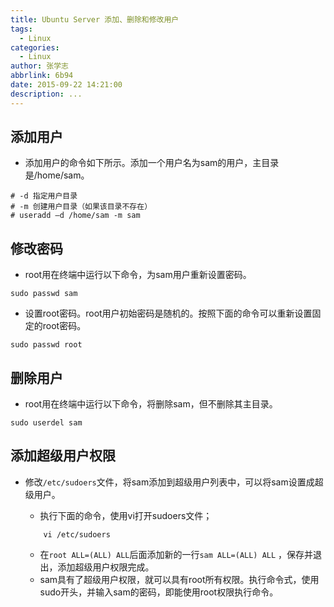 ```yaml
---
title: Ubuntu Server 添加、删除和修改用户
tags:
  - Linux
categories:
  - Linux
author: 张学志
abbrlink: 6b94
date: 2015-09-22 14:21:00
description: ...
---
```





## 添加用户
* 添加用户的命令如下所示。添加一个用户名为sam的用户，主目录是/home/sam。
```
# -d 指定用户目录
# -m 创建用户目录（如果该目录不存在）
# useradd –d /home/sam -m sam
```

<!-- more -->

## 修改密码
* root用在终端中运行以下命令，为sam用户重新设置密码。
```
sudo passwd sam
```
* 设置root密码。root用户初始密码是随机的。按照下面的命令可以重新设置固定的root密码。
```
sudo passwd root
```

## 删除用户
* root用在终端中运行以下命令，将删除sam，但不删除其主目录。
```
sudo userdel sam
```

## 添加超级用户权限
* 修改`/etc/sudoers`文件，将sam添加到超级用户列表中，可以将sam设置成超级用户。

	* 执行下面的命令，使用vi打开sudoers文件；

	```
		vi /etc/sudoers
	```

	* 在`root ALL=(ALL) ALL`后面添加新的一行`sam ALL=(ALL) ALL` ，保存并退出，添加超级用户权限完成。
	* sam具有了超级用户权限，就可以具有root所有权限。执行命令式，使用sudo开头，并输入sam的密码，即能使用root权限执行命令。
